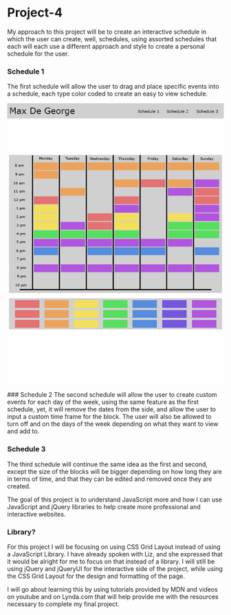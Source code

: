 # Project-4
My approach to this project will be to create an interactive schedule in which the user can create, well, schedules, using assorted schedules that each will each use a different approach and style to create a personal schedule for the user.
	
### Schedule 1
The first schedule will allow the user to drag and place specific events into a schedule, each type color coded to create an easy to view schedule.

<p align="center">
	<img src="https://github.com/MaxDeGeo/Project-4/blob/master/Mockups/Schedule1.png" />
</p>	
### Schedule 2
The second schedule will allow the user to create custom events for each day of the week, using the same feature as the first schedule, yet, it will remove the dates from the side, and allow the user to input a custom time frame for the block. The user will also be allowed to turn off and on the days of the week depending on what they want to view and add to.
	
### Schedule 3
The third schedule will continue the same idea as the first and second, except the size of the blocks will be bigger depending on how long they are in terms of time, and that they can be edited and removed once they are created.

The goal of this project is to understand JavaScript more and how I can use JavaScript and jQuery libraries to help create more professional and interactive websites.

### Library?

For this project I will be focusing on using CSS Grid Layout instead of using a JavaScript Library. I have already spoken with Liz, and she expressed that it would be alright for me to focus on that instead of a library. I will still be using jQuery and jQueryUI for the interactive side of the project, while using the CSS Grid Layout for the design and formatting of the page.

I will go about learning this by using tutorials provided by MDN and videos on youtube and on Lynda.com that will help provide me with the resources necessary to complete my final project.

